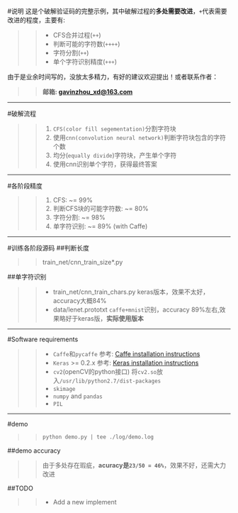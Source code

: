 #说明
这是个破解验证码的完整示例，其中破解过程的**多处需要改进**，`+`代表需要改进的程度，主要有:
>> - CFS合并过程(`++`)
>> - 判断可能的字符数(`++++`)
>> - 字符分割(`++`)
>> - 单个字符识别精度(`+++`)

由于是业余时间写的，没放太多精力，有好的建议欢迎提出！或者联系作者：
>> **邮箱: gavinzhou_xd@163.com**

---
#破解流程
>> 1. `CFS(color fill segementation)`分割字符块
>> 2. 使用`cnn(convolution neural network)`判断字符块包含的字符个数
>> 3. 均分(`equally divide`)字符块，产生单个字符
>> 4. 使用cnn识别单个字符，获得最终答案

---


#各阶段精度
>> 1. CFS: ~= 99%
>> 2. 判断CFS块的可能字符数: ~= 80%
>> 3. 字符分割: ~= 98%
>> 4. 单字符识别: ~= 89% (with Caffe)

---
#训练各阶段源码
##判断长度
>> train_net/cnn_train_size*.py

##单字符识别
>> - train_net/cnn_train_chars.py
>> keras版本，效果不太好，accuracy大概84%
>> - data/lenet.prototxt
>> `caffe+mnist`识别，accuracy 89%左右,效果略好于keras版，**实际使用版本**

---

#Software requirements
>> - `Caffe`和`pycaffe`
>> 参考: [Caffe installation instructions](http://caffe.berkeleyvision.org/installation.html)
>> - `Keras` >= 0.2.x
>> 参考: [Keras installation instructions](http://keras.io/#installation)
>> - `cv2`(openCV的python接口)
>> 将`cv2.so`放入`/usr/lib/python2.7/dist-packages`
>> - `skimage`
>> - `numpy` and `pandas`
>> - `PIL`

---
#demo
>> ``` python
>> python demo.py | tee ./log/demo.log
>> ```

##demo accuracy
>> 由于多处存在瑕疵，**acuracy是`23/50 = 46%`**，效果不好，还需大力改进

##TODO
>> - Add a new implement
